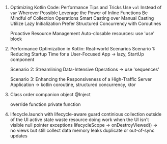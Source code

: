1. Optimizing Kotlin Code: Performance Tips and Tricks
	Use `val` Instead of `var` Wherever Possible
	Leverage the Power of Inline Functions
	Be Mindful of Collection Operations
	Smart Casting over Manual Casting
	Utilize Lazy Initialization
	Prefer Structured Concurrency with Coroutines

	Proactive Resource Management
		Auto-closable resources: use 'use' block

2. Performance Optimization in Kotlin: Real-world Scenarios
	Scenario 1: Reducing Startup Time for a User-Focused App
	-> lazy, StartUp component

	Scenario 2: Streamlining Data-Intensive Operations
	-> use 'sequences'

	Scenario 3: Enhancing the Responsiveness of a High-Traffic Server Application
	-> kotlin coroutine, structured concurrency, ktor

3. Class order
	companion object
	@Inject
	
	override function
	private function

4. lifecycle.launch with lifecycle-aware guard
	continious collection outside of the UI active state
		waste resource doing work when the UI isn't visible
	null pointer exceptions
		lifecycleScope -> onDestroyViewed() -> no views but still collect data
	memory leaks
	duplicate or out-of-sync updates